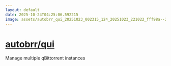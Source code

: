 ```yaml
---
layout: default
date: 2025-10-24T04:25:06.592215
image: assets/autobrr_qui_20251023_002315_124_20251023_221022_fff98a--20251024T001225830--cropped.png
---
```


# [autobrr/qui](https://github.com/autobrr/qui/)

Manage multiple qBittorrent instances
